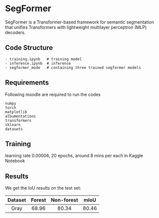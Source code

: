 # SegFormer

SegFormer is a Transformer-based framework for semantic segmentation that unifies Transformers with lightweight multilayer perceptron (MLP) decoders. 

## Code Structure

```
- training.ipynb   # training model
- inference.ipynb  # inference
- segformer_mode   # containing three trained segformer models
```

## Requirements
Following moodle are required to run the codes

```
numpy
torch
matplotlib
albumentations
transformers
sklearn
datasets
```

## Training

learning rate 0.00006, 20 epochs, around 8 mins per each in Kaggle Notebook


## Results

We get the IoU results on the test set:

|    Dataset     |   Forest  | Non-forest  |    mIoU   |
| :------------: | :-------: | :---------: | :-------: |
|      Gray      |   68.96   |    80.34    |    80.46  |



